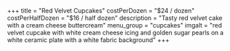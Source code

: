 +++
title = "Red Velvet Cupcakes"
costPerDozen = "$24 / dozen"
costPerHalfDozen = "$16 / half dozen"
description = "Tasty red velvet cake with a cream cheese buttercream"
menu_group = "cupcakes"
imgalt = "red velvet cupcake with white cream cheese icing and golden sugar pearls on a white ceramic plate with a white fabric background"
+++
